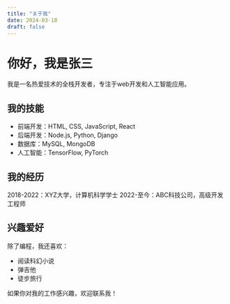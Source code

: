 ```yaml
---
title: "关于我"
date: 2024-03-18
draft: false
---
```


# 你好，我是张三

我是一名热爱技术的全栈开发者，专注于web开发和人工智能应用。

## 我的技能

- 前端开发：HTML, CSS, JavaScript, React
- 后端开发：Node.js, Python, Django
- 数据库：MySQL, MongoDB
- 人工智能：TensorFlow, PyTorch

## 我的经历

2018-2022：XYZ大学，计算机科学学士
2022-至今：ABC科技公司，高级开发工程师

## 兴趣爱好

除了编程，我还喜欢：
- 阅读科幻小说
- 弹吉他
- 徒步旅行

如果你对我的工作感兴趣，欢迎联系我！